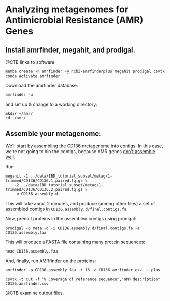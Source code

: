 # Analyzing metagenomes for Antimicrobial Resistance (AMR) Genes

## Install amrfinder, megahit, and prodigal.

@CTB links to software

```
mamba create -n amrfinder -y ncbi-amrfinderplus megahit prodigal csvtk
conda activate amrfinder
```

Download the amrfinder database:
```
amrfinder -u
```

and set up & change to a working directory:
```
mkdir ~/amr/
cd ~/amr/
```

## Assemble your metagenome:

We'll start by assembling the CD136 metagenome into contigs. In this
case, we're not going to bin the contigs, because AMR genes
[don't assemble well](https://www.biorxiv.org/content/10.1101/2023.12.13.571436v1.full).

Run:
```
megahit -1 ../data/IBD_tutorial_subset/metag/1-trimmed/CD136/CD136.1.paired.fq.gz \
    -2 ../data/IBD_tutorial_subset/metag/1-trimmed/CD136/CD136.2.paired.fq.gz \
    -o CD136.assembly.d
```
This will take about 2 minutes, and produce (among other files) a set of
assembled contigs in `CD136.assembly.d/final.contigs.fa`.

Now, predict proteins in the assembled contigs using prodigal:
```
prodigal -p meta -q -i CD136.assembly.d/final.contigs.fa -a CD136.assembly.faa
```

This will produce a FASTA file containing many protein sequences:
```
head CD136.assembly.faa
```

And, finally, run AMRfinder on the proteins:
```
amrfinder -p CD136.assembly.faa -t 16 -o CD136.amrfinder.csv  --plus
```

```
csvtk -t cut -f "% Coverage of reference sequence","HMM description" CD136.amrfinder.csv 
```

@CTB examine output files.
